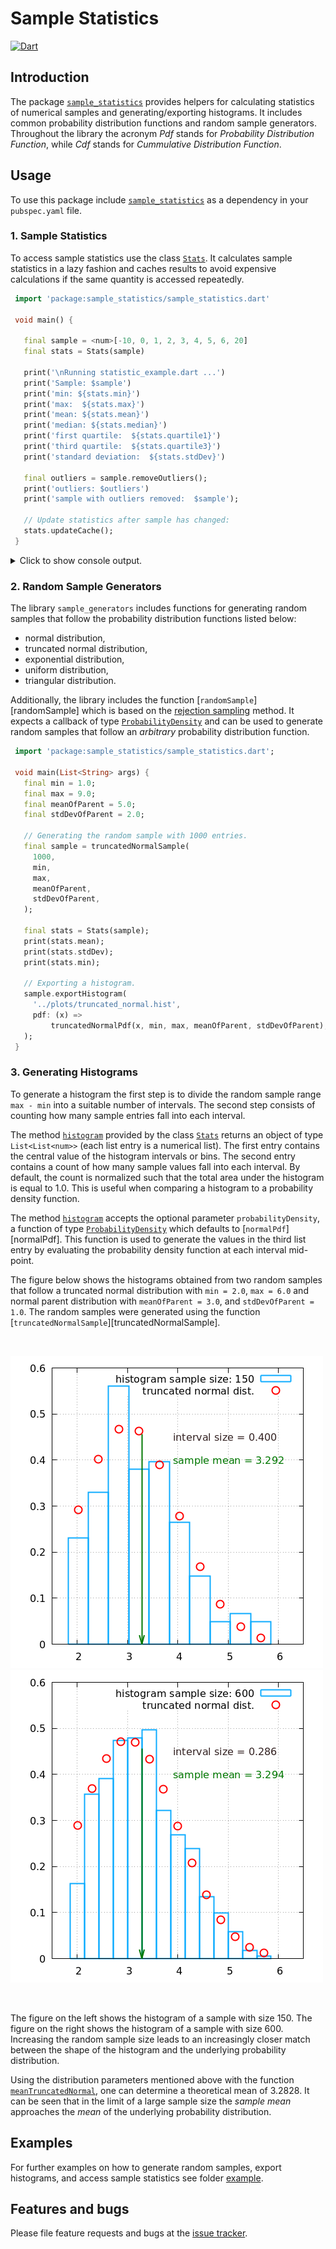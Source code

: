 
# Sample Statistics
[![Dart](https://github.com/simphotonics/sample_statistics/actions/workflows/dart.yml/badge.svg)](https://github.com/simphotonics/sample_statistics/actions/workflows/dart.yml)


## Introduction

The package [`sample_statistics`][sample_statistics] provides helpers for
calculating statistics of numerical samples and generating/exporting histograms.
It includes common probability
distribution functions and random sample generators.
Throughout the library the acronym *Pdf* stands for *Probability Distribution
Function*, while *Cdf* stands for *Cummulative Distribution Function*.

## Usage

To use this package include [`sample_statistics`][sample_statistics]
as a dependency in your `pubspec.yaml` file.

### 1. Sample Statistics

To access sample statistics use the class [`Stats`][Stats].
It calculates sample statistics in a lazy fashion and caches results
to avoid expensive calculations if the
same quantity is accessed repeatedly.

```Dart
 import 'package:sample_statistics/sample_statistics.dart'

 void main() {

   final sample = <num>[-10, 0, 1, 2, 3, 4, 5, 6, 20]
   final stats = Stats(sample)

   print('\nRunning statistic_example.dart ...')
   print('Sample: $sample')
   print('min: ${stats.min}')
   print('max:  ${stats.max}')
   print('mean: ${stats.mean}')
   print('median: ${stats.median}')
   print('first quartile:  ${stats.quartile1}')
   print('third quartile:  ${stats.quartile3}')
   print('standard deviation:  ${stats.stdDev}')

   final outliers = sample.removeOutliers();
   print('outliers: $outliers')
   print('sample with outliers removed:  $sample');

   // Update statistics after sample has changed:
   stats.updateCache();
 }
```

<details>  <summary> Click to show console output. </summary>

 ```Console
  $ dart  sample_statistics_example.dart

  Running sample_statistic_example.dart ...
  Sample: [-10, 0, 1, 2, 3, 4, 5, 6, 20]
  min: -10
  max: 20
  mean: 3.4444444444444446
  median: 3
  first quartile: 1
  third quartile: 5
  standard deviation: 7.779960011322538
  outliers:[-10, 20]
  sample with outliers removed: [0, 1, 2, 3, 4, 5, 6]

 ```
</details>

### 2. Random Sample Generators

The library `sample_generators` includes functions for generating random samples
that follow the probability distribution functions listed below:
 * normal distribution,
 * truncated normal distribution,
 * exponential distribution,
 * uniform distribution,
 * triangular distribution.

Additionally, the library includes the function [`randomSample`][randomSample]
which is based on the [rejection sampling][rejection-sampling] method.
It expects a callback of type [`ProbabilityDensity`][ProbabilityDensity]
and can be used to generate random samples that follow
an *arbitrary* probability distribution function.

```Dart
 import 'package:sample_statistics/sample_statistics.dart';

 void main(List<String> args) {
   final min = 1.0;
   final max = 9.0;
   final meanOfParent = 5.0;
   final stdDevOfParent = 2.0;

   // Generating the random sample with 1000 entries.
   final sample = truncatedNormalSample(
     1000,
     min,
     max,
     meanOfParent,
     stdDevOfParent,
   );

   final stats = Stats(sample);
   print(stats.mean);
   print(stats.stdDev);
   print(stats.min);

   // Exporting a histogram.
   sample.exportHistogram(
     '../plots/truncated_normal.hist',
     pdf: (x) =>
         truncatedNormalPdf(x, min, max, meanOfParent, stdDevOfParent),
   );
 }
```

### 3. Generating Histograms

To generate a histogram the first step is to divide the random
sample range `max - min`
into a suitable number of intervals.
The second step consists of counting how many sample entries fall into each
interval.

The method [`histogram`][histogram] provided by the class [`Stats`][Stats]
returns an object of type `List<List<num>>` (each list entry is a numerical list).
The first entry contains the central value of the histogram intervals or bins.
The second entry contains a count of how many sample values fall into each interval.
By default, the count is normalized such that the total area
under the histogram is equal to 1.0.
This is useful when comparing a histogram to a probability density function.

The method [`histogram`][histogram] accepts the optional parameter
`probabilityDensity`,
a function of type [`ProbabilityDensity`][ProbabilityDensity] which defaults
to [`normalPdf`][normalPdf].
This function is used to
generate the values in the third list entry by evaluating the
probability density function at each interval mid-point.

The figure below shows the histograms obtained from two random samples that
follow a truncated normal distribution with
`min = 2.0`, `max = 6.0` and normal parent distribution
with `meanOfParent = 3.0`, and `stdDevOfParent = 1.0`.
The random samples were generated using the function
[`truncatedNormalSample`][truncatedNormalSample].

<br>

![Histogram](https://raw.githubusercontent.com/simphotonics/sample_statistics/main/images/histogram_truncated_normal150.png)
![Histogram](https://raw.githubusercontent.com/simphotonics/sample_statistics/main/images/histogram_truncated_normal600.png)

<br>

The figure on the left shows the histogram of a sample with size 150.
The figure on the right shows the histogram of a sample with size 600.
Increasing the random sample size leads to an increasingly
closer match between the shape of the histogram and
the underlying probability distribution.

Using the distribution parameters mentioned above with the function
[`meanTruncatedNormal`][meanTruncatedNormal],  one can determine
a theoretical mean of 3.2828. It can be seen that in the limit of a
large sample size the *sample mean* approaches
the *mean* of the underlying probability distribution.

## Examples

For further examples on how to generate random samples, export histograms,
and access sample statistics see folder [example].



## Features and bugs

Please file feature requests and bugs at the [issue tracker].

[example]: https://github.com/simphotonics/sample_statistics/tree/main/example

[histogram]: https://pub.dev/documentation/sample_statistics/latest/sample_statistics/Stats/histogram.html

[issue tracker]: https://github.com/simphotonics/sample_statistics/issues

[meanTruncatedNormal]: https://pub.dev/documentation/sample_statistics/latest/sample_statistics/meanTruncatedNormal.html


[ProbabilityDensity]: https://pub.dev/documentation/sample_statistics/latest/sample_statistics/ProbabilityDensity.html

[rejection-sampling]: https://en.wikipedia.org/wiki/Rejection_sampling

[sample_statistics]: https://pub.dev/packages/sample_statistics

[samplePdf]: https://pub.dev/documentation/sample_statistics/latest/sample_statistics/samplePdf.html

[Stats]: https://pub.dev/documentation/sample_statistics/latest/sample_statistics/Stats-class.html

[sampleTruncatedNormalPdf]: https://pub.dev/documentation/sample_statistics/latest/sample_statistics/sampleTruncatedNormalPdf.html